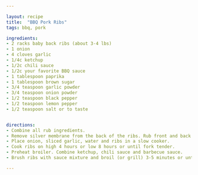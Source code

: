```yaml
---

layout: recipe
title:  "BBQ Pork Ribs"
tags: bbq, pork

ingredients:
- 2 racks baby back ribs (about 3-4 lbs)
- 1 onion
- 4 cloves garlic
- 1/4c ketchup
- 1/2c chili sauce
- 1/2c your favorite BBQ sauce
- 1 tablespoon paprika
- 1 tablespoon brown sugar
- 3/4 teaspoon garlic powder
- 3/4 teaspoon onion powder
- 1/2 teaspoon black pepper
- 1/2 teaspoon lemon pepper
- 1/2 teaspoon salt or to taste


directions:
- Combine all rub ingredients.
- Remove silver membrane from the back of the ribs. Rub front and back of the ribs with spice mixture.
- Place onion, sliced garlic, water and ribs in a slow cooker.
- Cook ribs on high 4 hours or low 8 hours or until fork tender.
- Preheat broiler. Combine ketchup, chili sauce and barbecue sauce.
- Brush ribs with sauce mixture and broil (or grill) 3-5 minutes or until charred.

---
```

